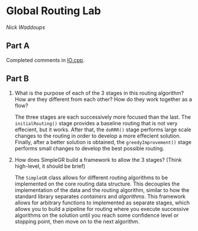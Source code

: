# Global Routing Lab

*Nick Waddoups*

## Part A

Completed comments in [IO.cpp](./src/IO.cpp).

## Part B

1. What is the purpose of each of the 3 stages in this routing algorithm? How are they different
    from each other? How do they work together as a flow?

    The three stages are each successively more focused than the last. The `initialRouting()`
        stage provides a baseline routing that is not very effecient, but it works. After that,
        the `doRRR()` stage performs large scale changes to the routing in order to develop a
        more effecient solution. Finally, after a better solution is obtained, the
        `greedyImprovement()` stage performs small changes to develop the best possible routing.

2. How does SimpleGR build a framework to allow the 3 stages? (Think high-level, it should be
    brief)

    The `SimpleGR` class allows for different routing algorithms to be implemented on the core
        routing data structure. This decouples the implementation of the data and the routing
        algorithm, similar to how the standard library separates *containers* and *algorithms*.
        This framework allows for arbitrary functions to implemented as separate stages, which
        allows you to build a pipeline for routing where you execute successive algorithms on the
        solution until you reach some confidence level or stopping point, then move on to the
        next algorithm.

